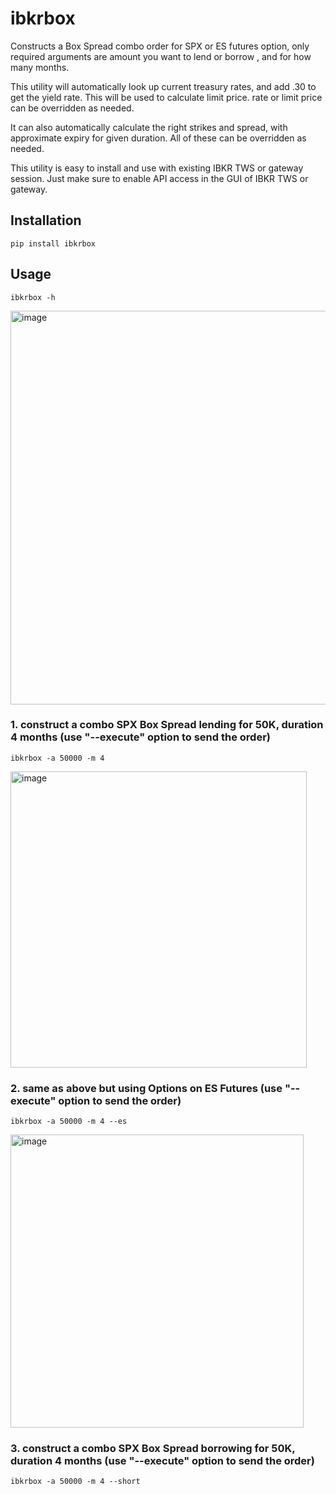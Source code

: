 # ibkrbox
Constructs a Box Spread combo order for SPX or ES futures option, only required arguments are amount you want to lend or borrow , and for how many months.

This utility will automatically look up current treasury rates, and add .30 to get the yield rate. This will be used to calculate limit price. rate or limit price can be overridden as needed.

It can also automatically calculate the right strikes and spread, with approximate expiry for given duration. All of these can be overridden as needed.

This utility is easy to install and use with existing IBKR TWS or gateway session. Just make sure to enable API access in the GUI of IBKR TWS or gateway.

## Installation
```code
pip install ibkrbox
```

## Usage

```code
ibkrbox -h
```
<img width="630" alt="image" src="https://user-images.githubusercontent.com/998264/215016906-f72926c9-bada-4430-a2bb-c07db5ea69c6.png">


### 1. construct a combo SPX Box Spread lending for 50K, duration 4 months (use "--execute" option to send the order)
```code
ibkrbox -a 50000 -m 4
```
<img width="474" alt="image" src="https://user-images.githubusercontent.com/998264/215017182-3577e49f-7787-41c9-b500-303b6afded19.png">


### 2. same as above but using Options on ES Futures (use "--execute" option to send the order)
```code
ibkrbox -a 50000 -m 4 --es
```
<img width="469" alt="image" src="https://user-images.githubusercontent.com/998264/215017485-1fb9cd8c-bf0c-44e8-8775-7844831a8f85.png">



### 3. construct a combo SPX Box Spread borrowing for 50K, duration 4 months (use "--execute" option to send the order) 
```code
ibkrbox -a 50000 -m 4 --short
```
